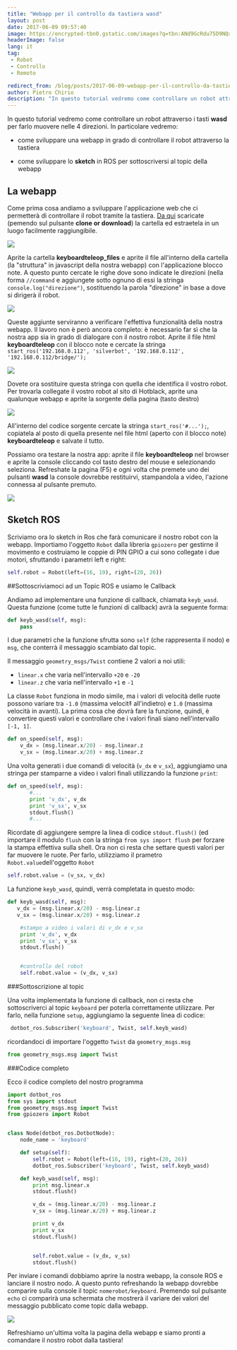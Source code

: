 ```yaml
---
title: "Webapp per il controllo da tastiera wasd"
layout: post
date: 2017-06-09 09:57:40
image: https://encrypted-tbn0.gstatic.com/images?q=tbn:ANd9GcRdu75D9NQxLgTcN9Iv2UkHenAJrbK2aQjovA37vbijPucqILYhBDVr5SC2
headerImage: false
lang: it
tag:
 - Robot
 - Controllo
 - Remoto

redirect_from: /blog/posts/2017-06-09-webapp-per-il-controllo-da-tastiera-wasd
author: Pietro Chirio
description: "In questo tutorial vedremo come controllare un robot attraverso i tasti **wasd** per farlo muovere nelle 4 direzioni."
---
```


In questo tutorial vedremo come controllare un robot attraverso i tasti **wasd** per farlo muovere nelle 4 direzioni. In particolare vedremo:

- come sviluppare una webapp in grado di controllare il robot attraverso la tastiera

- come sviluppare lo **sketch** in ROS per sottoscriversi al topic della webapp

La webapp
-----
Come prima cosa andiamo a sviluppare l'applicazione web che ci permetterà di controllare il robot tramite la tastiera.  [Da qui](https://github.com/sgabello1/WebApp) scaricate (pemendo sul pulsante **clone or download**) la cartella ed estraetela in un luogo facilmente raggiungibile.

![](https://user-images.githubusercontent.com/29255795/26967384-5320d1c2-4cfe-11e7-8e7f-1ca7de8dcf1b.png)

Aprite la cartella **keyboardteleop_files** e aprite il file all'interno della cartella (la "struttura" in javascript della nostra webapp) con l'applicazione blocco note. A questo punto cercate le righe dove sono indicate le direzioni (nella forma `//command` e aggiungete sotto ognuno di essi la stringa `console.log("direzione")`, sostituendo la parola "direzione" in base a dove si dirigerà il robot.

![](https://user-images.githubusercontent.com/29255795/26967302-ff0a2fde-4cfd-11e7-8a97-693cca91596a.png)

Queste aggiunte serviranno a verificare l'effettiva funzionalità della nostra webapp. Il lavoro non è però ancora completo: è necessario far sì che la nostra app sia in grado di dialogare con il nostro robot. Aprite il file html **keyboardteleop** con il blocco note e cercate la stringa `start_ros('192.168.0.112', 'silverbot', '192.168.0.112', '192.168.0.112/bridge/');`

![](https://user-images.githubusercontent.com/29255795/26968358-0a5e8afc-4d02-11e7-983e-038aeaf409b3.png)

Dovete ora sostituire questa stringa con quella che identifica il vostro robot. Per trovarla collegate il vostro robot al sito di Hotblack, aprite una qualunque webapp e aprite la sorgente della pagina (tasto destro)

![](https://user-images.githubusercontent.com/29255795/26968706-438104f8-4d03-11e7-97f7-96e6deb0a765.png)

All'interno del codice sorgente cercate la stringa `start_ros('#...');`, copiatela al posto di quella presente nel file html (aperto con il blocco note) **keyboardteleop** e salvate il tutto.

Possiamo ora testare la nostra app: aprite il file **keyboardteleop** nel browser e aprite la console cliccando col tasto destro del mouse e selezionando seleziona. Refreshate la pagina (F5) e ogni volta che premete uno dei pulsanti **wasd** la console dovrebbe restituirvi, stampandola a video, l'azione connessa al pulsante premuto.

![](https://user-images.githubusercontent.com/29255795/26967298-fc17bf12-4cfd-11e7-824d-a1f437043c57.png)

Sketch ROS
---------

Scriviamo ora lo sketch in Ros che farà comunicare il nostro robot con la webapp.  Importiamo l'oggetto `Robot` dalla libreria `gpiozero` per gestirne il movimento e costruiamo le coppie di PIN GPIO a cui sono collegate i due motori, sfruttando i parametri left e right:
```python
self.robot = Robot(left=(16, 19), right=(20, 26))
```
##Sottoscriviamoci ad un Topic ROS e usiamo le Callback

 Andiamo ad implementare una funzione di callback, chiamata `keyb_wasd`. Questa funzione (come tutte le funzioni di callback) avrà la seguente forma:

```python
def keyb_wasd(self, msg):
    pass
```

I due parametri che la funzione sfrutta sono `self` (che rappresenta il nodo) e `msg`, che conterrà il messaggio scambiato dal topic.

Il messaggio `geometry_msgs/Twist` contiene 2 valori a noi utili:

 - `linear.x` che varia nell'intervallo `+20` e `-20`
 -  `linear.z` che varia nell'intervallo `+1` e `-1`

La classe `Robot` funziona in modo simile, ma i valori di velocità delle ruote possono variare tra `-1.0` (massima velocit‡ all'indietro) e `1.0` (massima velocità in avanti). La prima cosa che dovrà fare la funzione, quindi, è convertire questi valori e controllare che i valori finali siano nell'intervallo `[-1, 1]`.

```python
def on_speed(self, msg):
    v_dx = (msg.linear.x/20) - msg.linear.z
    v_sx = (msg.linear.x/20) + msg.linear.z

```

Una volta generati i due comandi di velocità (`v_dx` e `v_sx`), aggiungiamo una stringa per stamparne a video i valori finali utilizzando la funzione `print`:

```python
def on_speed(self, msg):
       #...
       print 'v_dx', v_dx
       print 'v_sx', v_sx
       stdout.flush()
       #...
```

Ricordate di aggiungere sempre la linea di codice `stdout.flush()` (ed importare il modulo `flush` con la stringa `from sys import flush` per forzare la stampa effettiva sulla shell.
Ora non ci resta che settare questi valori per far muovere le ruote. Per farlo, utilizziamo il prametro `Robot.value`dell'oggetto `Robot`

```python
self.robot.value = (v_sx, v_dx)
```


La funzione `keyb_wasd`, quindi, verrà completata in questo modo:

```python
def keyb_wasd(self, msg):
   v_dx = (msg.linear.x/20) - msg.linear.z
   v_sx = (msg.linear.x/20) + msg.linear.z

    #stampo a video i valori di v_dx e v_sx
    print 'v_dx', v_dx
    print 'v_sx', v_sx
    stdout.flush()


    #controllo del robot  
    self.robot.value = (v_dx, v_sx)
```


###Sottoscrizione al topic

Una volta implementata la funzione di callback, non ci resta che sottoscriverci al topic `keyboard` per poterla correttamente utilizzare. Per farlo, nella funzione `setup`, aggiungiamo la seguente linea di codice:

```python
 dotbot_ros.Subscriber('keyboard', Twist, self.keyb_wasd)
```

ricordandoci di importare l'oggetto `Twist` da `geometry_msgs.msg`
```python
from geometry_msgs.msg import Twist
```

###Codice completo

Ecco il codice completo del nostro programma

```python
import dotbot_ros
from sys import stdout
from geometry_msgs.msg import Twist
from gpiozero import Robot


class Node(dotbot_ros.DotbotNode):
    node_name = 'keyboard'

    def setup(self):  
        self.robot = Robot(left=(16, 19), right=(20, 26))
        dotbot_ros.Subscriber('keyboard', Twist, self.keyb_wasd)

    def keyb_wasd(self, msg):
        print msg.linear.x
        stdout.flush()

        v_dx = (msg.linear.x/20) - msg.linear.z
        v_sx = (msg.linear.x/20) + msg.linear.z

        print v_dx
        print v_sx
        stdout.flush()


        self.robot.value = (v_dx, v_sx)
        stdout.flush()
```

Per inviare i comandi dobbiamo aprire la nostra webapp, la console ROS e lanciare il nostro nodo. A questo punto refreshando la webapp dovrebbe comparire sulla console il topic  `nomerobot/keyboard`. Premendo sul pulsante `echo` ci comparirà una schermata che mostrerà il variare dei valori del messaggio pubblicato come topic dalla webapp.

![](https://user-images.githubusercontent.com/29255795/26968915-1d9efcee-4d04-11e7-9b28-75660dccf4f5.png)

Refreshiamo un'ultima volta la pagina della webapp e siamo pronti a comandare il nostro robot dalla tastiera!
